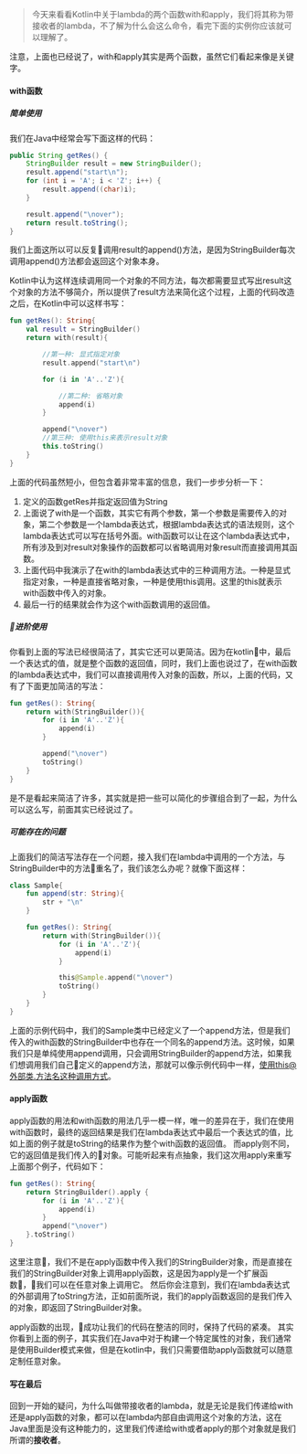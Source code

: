 > 今天来看看Kotlin中关于lambda的两个函数with和apply，我们将其称为带接收者的lambda，不了解为什么会这么命令，看完下面的实例你应该就可以理解了。

注意，上面也已经说了，with和apply其实是两个函数，虽然它们看起来像是关键字。

#### with函数

##### 简单使用
我们在Java中经常会写下面这样的代码：

```java
public String getRes() {
    StringBuilder result = new StringBuilder();
    result.append("start\n");
    for (int i = 'A'; i < 'Z'; i++) {
        result.append((char)i);
    }

    result.append("\nover");
    return result.toString();
}
```
我们上面这所以可以反复调用result的append()方法，是因为StringBuilder每次调用append()方法都会返回这个对象本身。

Kotlin中认为这样连续调用同一个对象的不同方法，每次都需要显式写出result这个对象的方法不够简介，所以提供了result方法来简化这个过程，上面的代码改造之后，在Kotlin中可以这样书写：

```kotlin
fun getRes(): String{
    val result = StringBuilder()
    return with(result){

        //第一种: 显式指定对象
        result.append("start\n")

        for (i in 'A'..'Z'){

            //第二种: 省略对象
            append(i)
        }

        append("\nover")
        //第三种: 使用this来表示result对象
        this.toString()
    }
}
```
上面的代码虽然短小，但包含着非常丰富的信息，我们一步步分析一下：
1. 定义的函数getRes并指定返回值为String
2. 上面说了with是一个函数，其实它有两个参数，第一个参数是需要传入的对象，第二个参数是一个lambda表达式，根据lambda表达式的语法规则，这个lambda表达式可以写在括号外面。with函数可以让在这个lambda表达式中，所有涉及到对result对象操作的函数都可以省略调用对象result而直接调用其函数。
3. 上面代码中我演示了在with的lambda表达式中的三种调用方法。一种是显式指定对象，一种是直接省略对象，一种是使用this调用。这里的this就表示with函数中传入的对象。
4. 最后一行的结果就会作为这个with函数调用的返回值。

##### 进阶使用
你看到上面的写法已经很简洁了，其实它还可以更简洁。因为在kotlin中，最后一个表达式的值，就是整个函数的返回值，同时，我们上面也说过了，在with函数的lambda表达式中，我们可以直接调用传入对象的函数，所以，上面的代码，又有了下面更加简洁的写法：
```kotlin
fun getRes(): String{
    return with(StringBuilder()){
        for (i in 'A'..'Z'){
            append(i)
        }

        append("\nover")
        toString()
    }
}
```
是不是看起来简洁了许多，其实就是把一些可以简化的步骤组合到了一起，为什么可以这么写，前面其实已经说过了。
##### 可能存在的问题
上面我们的简洁写法存在一个问题，接入我们在lambda中调用的一个方法，与StringBuilder中的方法重名了，我们该怎么办呢？就像下面这样：
```kotlin
class Sample{
    fun append(str: String){
        str + "\n"
    }

    fun getRes(): String{
        return with(StringBuilder()){
            for (i in 'A'..'Z'){
                append(i)
            }

            this@Sample.append("\nover")
            toString()
        }
    }
}
```
上面的示例代码中，我们的Sample类中已经定义了一个append方法，但是我们传入的with函数的StringBuilder中也存在一个同名的append方法。这时候，如果我们只是单纯使用append调用，只会调用StringBuilder的append方法，如果我们想调用我们自己定义的append方法，那就可以像示例代码中一样，使用this@外部类.方法名这种调用方式。

#### apply函数
apply函数的用法和with函数的用法几乎一模一样，唯一的差异在于，我们在使用with函数时，最终的返回结果是我们在lambda表达式中最后一个表达式的值，比如上面的例子就是toString的结果作为整个with函数的返回值。
而apply则不同，它的返回值是我们传入的对象。可能听起来有点抽象，我们这次用apply来重写上面那个例子，代码如下：
```kotlin
fun getRes(): String{
    return StringBuilder().apply {
        for (i in 'A'..'Z'){
            append(i)
        }
        append("\nover")
    }.toString()
}
```
这里注意，我们不是在apply函数中传入我们的StringBuilder对象，而是直接在我们的StringBuilder对象上调用apply函数，这是因为apply是一个扩展函数，我们可以在任意对象上调用它。
然后你会注意到，我们在lambda表达式的外部调用了toString方法，正如前面所说，我们的apply函数返回的是我们传入的对象，即返回了StringBuilder对象。

apply函数的出现，成功让我们的代码在整洁的同时，保持了代码的紧凑。
其实你看到上面的例子，其实我们在Java中对于构建一个特定属性的对象，我们通常是使用Builder模式来做，但是在kotlin中，我们只需要借助apply函数就可以随意定制任意对象。
#### 写在最后
回到一开始的疑问，为什么叫做带接收者的lambda，就是无论是我们传递给with还是apply函数的对象，都可以在lambda内部自由调用这个对象的方法，这在Java里面是没有这种能力的，这里我们传递给with或者apply的那个对象就是我们所谓的**接收者**。